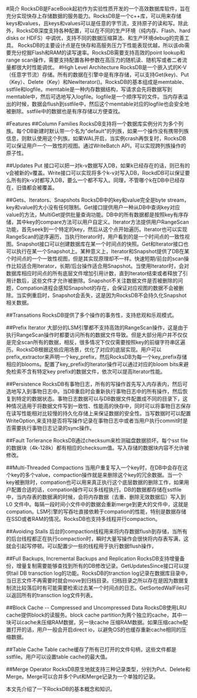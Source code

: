 #简介
RocksDB是FaceBook起初作为实验性质开发的一个高效数据库软件，旨在充分实现快存上存储数据的服务能力。RocksDB是一个c++库，可以用来存储keys和values，且keys和values可以是任意的字节流，支持原子的读和写。除此外，RocksDB深度支持各种配置，可以在不同的生产环境（纯内存、Flash、hard disks or HDFS）中调优，支持不同的数据压缩算法、和生产环境debug的完善工具。 RocksDB的主要设计点是在快存和高服务压力下性能表现优越，所以该db需要充分挖掘Flash和RAM的读写速率。RocksDB需要支持高效的point lookup和range scan操作，需要支持配置各种参数在高压力的随机读、随机写或者二者流量都很大时性能调优。
#High Level Architecture
RocksDB是一个嵌入式的K-V（任意字节流）存储。所有的数据在引擎中是有序存储，可以支持Get(key)、Put（Key）、Delete（Key）和NewIterator()。RocksDB的基本组成是memtable、sstfile和logfile。memtable是一种内存数据结构，写请求会先将数据写到memtable中，然后可选地写入logfile。logfile是一个顺序写的文件。当内存表溢出的时候，数据会flush到sstfile中，然后这个memtable对应的logfile也会安全地被删除。sstfile中的数据也是有序存储以方便查找。

#Features
##Column Families
  RocksDB支持将一个数据库实例分片为多个列族。每个DB新建时默认带一个名为"default"的列族，如果一个操作没有携带列族信息，则默认使用这个列族。如果WAL开启，当实例crash再恢复时，RocksDB可以保证用户一个一致性的视图。通过WriteBatch API，可以实现跨列族操作的原子性。

##Updates
  Put 接口可以把一对k-v数据写入DB，如果k已经存在的话，则已有的v会被新的v覆盖。Write接口可以实现将多个k-v对写入DB，RockdDB可以保证要么所有的k-v对都写入DB，要么一个都不写入。同理，不管哪个k在DB中已经存在，旧值都会被覆盖。

##Gets、Iterators、Snapshots
  RocksDB中的key和value完全是byte stream，key和value的大小没有任何限制。Get接口提供用户一种从DB中查询key对应value的方法，MultiGet提供批量查询功能。DB中的所有数据都是按照key有序存储，其中key的compare方法可以用户自定义。Iterator方法提供用户RangeScan功能，首先seek到一个特定的key，然后从这个点开始遍历。Iterator也可以实现RangeScan的逆序遍历，当执行Iterator时，用户看到的是一个时间点的一致性视图。Snapshot接口可以创建数据库在某一个时间点的快照。Get和Iterator接口也可以执行在某一个Snapshot上。某种意义上，Iterator和Snapshot提供了DB在某个时间点的一个一致性视图，但是其实现原理却不一样。快速短期/前台的scan操作比较适合用Iterator，长期/后台操作适合用Snapshot。当使用Iterator时，会对数据库相应时间点的所有底层文件增加引用计数，直到Iterator结束或者释放了引用计数后，这些文件才允许被删除。Snapshot不关注数据文件是否被删除的问题，Compation进程会感知Snapshot的存在，会保证对应视图的数据不会被删除。当实例重启时，Snapshot会丢失，这是因为RocksDB不会持久化Snapshot相关数据。

##Transations
  RocksDB提供了多个操作的事务性，支持悲观和乐观模式。

##Prefix Iterator
  大部分的LSM引擎都不支持高效的RangeScan操作，这是由于执行RangeScan操作时都要访问所有的数据文件导致。但是大部分用户并不仅仅是完全scan所有的数据，相反，很多情况下仅仅需要按照key的前缀字符串区遍历。RocksDB根据这些应用场景，优化了对应的底层实现。用户可以prefix_extractor来声明一个key_prefix，然后RocksDB为每一个key_prefix存储相应的blooms。配置了key_prefix的Iterator操作可以通过对应的bloom bits来避免检索不含有特定key prefix的数据文件，依次可以提高Iterator性能。

##Persistence
  RocksDB有事物日志，所有的写操作首先写入内存表内，然后可选地写入到事物日志中。当DB重启时会重新执行事物日志中的所有操作，然后恢复到特定的数据状态。事物日志数据可以与DB数据文件配置成不同的目录下，这种情况适用于将数据文件写到一致性、性能高的快存中，同时可以将事物日志保存在读写性能相对比较慢的持久化存储上来保证数据的安全性。当写数据时可以配置WriteOption,来支持是否将写操作记录在事物日志中或者当用户执行commit时是否需要执行事物日志记录的sync操作。

##Fault Torlerance
  RocksDB通过checksum来检测磁盘数据损坏。每个sst file的数据块（4k-128k）都有相应的checksum值。写入存储的数据块内容不允许被修改。

##Multi-Threaded Compactions
  当用户重复写入一个key时，在DB中会存在这个key的多个value，compaction操作就是来删除这个key的冗余数据。当一个key被删除时，compation也可以用来真正执行这个底层数据的删除工作，如果用户配置合适的话，compation操作可以多线程执行。DB的数据都存储在sstfile中，当内存表的数据满的时候，会将内存数据（去重、删除无效数据后）写入到L0 文件中。每隔一段时间小文件中的数据会重新merge到更大的文件中，这就是compation。LSM引擎的写吞吐直接依赖于compation的性能，特别是数据存储在SSD或者RAM的情况。RocksDB也支持多线程并行compaction。

##Avoiding Stalls
  后台的compaction线程用来将内存数据flush到存储，当所有的后台线程都正在执行compaction时，瞬时大量写操作会很快将内存表写满，这就会引起写停顿。可以配置少一些的线程用于执行数据flush操作，

##Full Backups, Incremental Backups and Replication
  RocksDB支持增量备份，增量复制需要能够查找到所有的DB修改记录。GetUpdatesSince接口可以提供tail DB transction log的功能。RocksDB的tranction log记录在数据库目录中，当日志文件不再需要时就会move到归档目录。归档目录之所以存在是因为数据复制流比较落后时有可能需要检索过去某一个时间点的日志。GetSortedWalFiles可以返回所有的transction log文件列表。

##Block Cache -- Compressed and Uncompressed Data
  RocksDB使用LRU cache提供block的读服务。block cache partition为两个独立的cache，其中一块可以cache未压缩RAM数据，另一块cache 压缩RAM数据。如果压缩cache配置打开的话，用户一般会开启direct io，以避免OS的也缓存重新cache相同的压缩数据。

##Table Cache
  Table cache缓存了所有已打开的文件句柄，这些文件都是sstfile。用户可以设置table cache的最大值。

##Merge Operator
  RocksDB原生地就支持三种记录类型，分别为Put、Delete和Merge。Merge可以合并多个Put和Merge记录为一个单独的记录。

本文先介绍了一下RocksDB的基本概念和知识。

